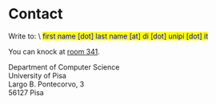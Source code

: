 # Contact

Write to: \ <mark style="color:blue;">first name \[dot] last name \[at] di \[dot] unipi \[dot] it</mark>

You can knock at [room 341](https://my.matterport.com/show/?m=1aPZ9S8PuiY\&sr=.14%2C-.87\&ss=80\&tag=EioBtijgBMd\&pin-pos=81.98%2C1.75%2C8.52).

Department of Computer Science\
University of Pisa\
Largo B. Pontecorvo, 3\
56127 Pisa
